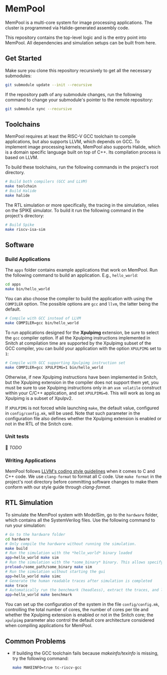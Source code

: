 # MemPool

MemPool is a multi-core system for image processing applications. The cluster is programmed via Halide-generated assembly code.

This repository contains the top-level logic and is the entry point into MemPool. All dependencies and simulation setups can be built from here.

## Get Started

Make sure you clone this repository recursively to get all the necessary submodules:

```bash
git submodule update --init --recursive
```

If the repository path of any submodule changes, run the following command to change your submodule's pointer to the remote repository:

```bash
git submodule sync --recursive
```

## Toolchains

MemPool requires at least the RISC-V GCC toolchain to compile applications, but also supports LLVM, which depends on GCC. To implement image processing kernels, MemPool also supports Halide, which is a domain specific language built on top of C++. Its compilation process is based on LLVM.

To build these toolchains, run the following commands in the project's root directory.

```bash
# Build both compilers (GCC and LLVM)
make toolchain
# Build Halide
make halide
```

The RTL simulation or more specifically, the tracing in the simulation, relies on the SPIKE simulator. To build it run the following command in the project's directory:

```bash
# Build Spike
make riscv-isa-sim
```

## Software

### Build Applications

The `apps` folder contains example applications that work on MemPool. Run the following command to build an application. E.g., `hello_world`:

```bash
cd apps
make bin/hello_world
```

You can also choose the compiler to build the application with using the `COMPILER` option. The possible options are `gcc` and `llvm`, the latter being the default.

```bash
# Compile with GCC instead of LLVM
make COMPILER=gcc bin/hello_world
```

To run applications designed for the **Xpulpimg** extension, be sure to select the `gcc` compiler option.
If all the Xpulpimg instructions implemented in Snitch at compilation time are supported by the Xpulpimg subset of the GCC compiler, you can build your application with the option `XPULPIMG` set to `1`:

```bash
# Compile with GCC supporting Xpulpimg instruction set
make COMPILER=gcc XPULPIMG=1 bin/hello_world
```

Otherwise, if new Xpulpimg instructions have been implemented in Snitch, but the Xpulpimg extension in the compiler does not support them yet, you must be sure to use Xpulpimg instructions only in an `asm volatile` construct within your C/C++ application, and set `XPULPIMG=0`. This will work as long as Xpulpimg is a subset of Xpulpv2.

If `XPULPIMG` is not forced while launching `make`, the default value, configured in `config/config.mk`, will be used. Note that such parameter in the configuration file also defines whether the Xpulpimg extension is enabled or not in the RTL of the Snitch core.

### Unit tests
:pushpin: _TODO_

### Writing Applications

MemPool follows [LLVM's coding style guidelines](https://llvm.org/docs/CodingStandards.html) when it comes to C and C++ code. We use `clang-format` to format all C code. Use `make format` in the project's root directory before committing software changes to make them conform with our style guide through *clang-format*.

## RTL Simulation

To simulate the MemPool system with ModelSim, go to the `hardware` folder, which contains all the SystemVerilog files. Use the following command to run your simulation:

```bash
# Go to the hardware folder
cd hardware
# Only compile the hardware without running the simulation.
make build
# Run the simulation with the *hello_world* binary loaded
app=hello_world make sim
# Run the simulation with the *some_binary* binary. This allows specifying the full path to the binary
preload=/some_path/some_binary make sim
# Run the simulation without starting the gui
app=hello_world make simc
# Generate the human readable traces after simulation is completed
make trace
# Automatically run the benchmark (headless), extract the traces, and log the results
app=hello_world make benchmark
```

You can set up the configuration of the system in the file `config/config.mk`, controlling the total number of cores, the number of cores per tile and whether the Xpulpimg extension is enabled or not in the Snitch core; the `xpulpimg` parameter also control the default core architecture considered when compiling applications for MemPool.

## Common Problems

- If building the GCC toolchain fails because *makeinfo/texinfo* is missing, try the following command:
  ```bash
  make MAKEINFO=true tc-riscv-gcc
  ```
